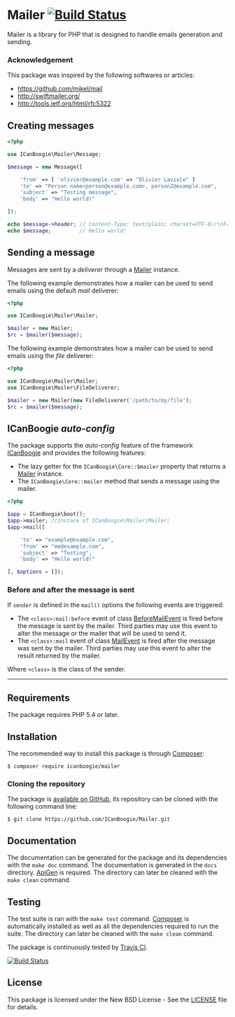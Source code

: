 # Mailer [![Build Status](https://travis-ci.org/ICanBoogie/Mailer.svg?branch=master)](https://travis-ci.org/ICanBoogie/Mailer)

Mailer is a library for PHP that is designed to handle emails generation and sending.





### Acknowledgement

This package was inspired by the following softwares or articles:

- <https://github.com/mikel/mail>
- <http://swiftmailer.org/>
- <http://tools.ietf.org/html/rfc5322>





## Creating messages

```php
<?php

use ICanBoogie\Mailer\Message;

$message = new Message([

	'from' => [ 'olivier@example.com' => "Olivier Laviale" ]
	'to' => "Person name<person@example.com>, person2@example.com",
	'subject' => "Testing message",
	'body' => "Hello world!"

]);

echo $message->header; // Content-Type: text/plain; charset=UTF-8\r\nFrom: Olivier Laviale <olivier@ex…
echo $message;         // Hello world!
```





## Sending a message

Messages are sent by a _deliverer_ through a [Mailer][] instance.

The following example demonstrates how a mailer can be used to send emails using the default _mail_
deliverer:

```php
<?php

use ICanBoogie\Mailer\Mailer;

$mailer = new Mailer;
$rc = $mailer($message);
```

The following example demonstrates how a mailer can be used to send emails using the _file_
deliverer:

```php
<?php

use ICanBoogie\Mailer\Mailer;
use ICanBoogie\Mailer\FileDeliverer;

$mailer = new Mailer(new FileDeliverer('/path/to/my/file');
$rc = $mailer($message);
```





## ICanBoogie _auto-config_

The package supports the _auto-config_ feature of the framework [ICanBoogie][] and provides the
following features:

- The lazy getter for the `ICanBoogie\Core::$mailer` property that returns a [Mailer][] instance.
- The `ICanBoogie\Core::mailer` method that sends a message using the mailer.

```php
<?php

$app = ICanBoogie\boot();
$app->mailer; //instace of ICanBoogie\Mailer\Mailer;
$app->mail([

	'to' => "example@example.com",
	'from' => "me@example.com",
	'subject' => "Testing",
	'body' => "Hello world!"

], $options = []);
```





### Before and after the message is sent

If `sender` is defined in the `mail()` options the following events are triggered:

- The `<class>:mail:before` event of class [BeforeMailEvent][] is fired before the message
is sent by the mailer. Third parties may use this event to alter the message or the mailer that
will be used to send it.
- The `<class>:mail` event of class [MailEvent][] is fired after the message was sent by the
mailer. Third parties may use this event to alter the result returned by the mailer.

Where `<class>` is the class of the sender.





----------





## Requirements

The package requires PHP 5.4 or later.





## Installation

The recommended way to install this package is through [Composer](http://getcomposer.org/):

```
$ composer require icanboogie/mailer
```






### Cloning the repository

The package is [available on GitHub](https://github.com/ICanBoogie/Mailer), its repository can be
cloned with the following command line:

	$ git clone https://github.com/ICanBoogie/Mailer.git





## Documentation

The documentation can be generated for the package and its dependencies with the `make doc`
command. The documentation is generated in the `docs` directory. [ApiGen](http://apigen.org/) is
required. The directory can later be cleaned with the `make clean` command.





## Testing

The test suite is ran with the `make test` command. [Composer](http://getcomposer.org/) is
automatically installed as well as all the dependencies required to run the suite.
The directory can later be cleaned with the `make clean` command.

The package is continuously tested by [Travis CI](http://about.travis-ci.org/).

[![Build Status](https://travis-ci.org/ICanBoogie/Mailer.svg?branch=master)](https://travis-ci.org/ICanBoogie/Mailer)





## License

This package is licensed under the New BSD License - See the [LICENSE](LICENSE) file for details.




[BeforeMailEvent]: http://icanboogie.org/docs/class-ICanBoogie.Mailer.BeforeMailEvent.html
[ICanBoogie]: http://icanboogie.org
[Mailer]: http://icanboogie.org/docs/class-ICanBoogie.Mailer.Mailer.html
[MailEvent]: http://icanboogie.org/docs/class-ICanBoogie.Mailer.MailEvent.html
